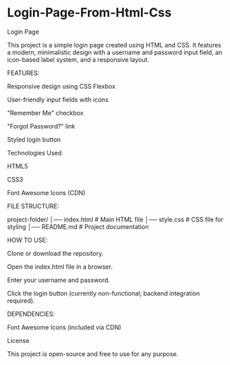 # Login-Page-From-Html-Css
Login Page

This project is a simple login page created using HTML and CSS. It features a modern, minimalistic design with a username and password input field, an icon-based label system, and a responsive layout.



 FEATURES:

Responsive design using CSS Flexbox

User-friendly input fields with icons

"Remember Me" checkbox

"Forgot Password?" link

Styled login button

Technologies Used

HTML5

CSS3

Font Awesome Icons (CDN)



 FILE STRUCTURE:

project-folder/
│── index.html    # Main HTML file
│── style.css     # CSS file for styling
│── README.md     # Project documentation

HOW TO USE:

Clone or download the repository.

Open the index.html file in a browser.

Enter your username and password.

Click the login button (currently non-functional; backend integration required).



 DEPENDENCIES:

Font Awesome Icons (included via CDN)





License

This project is open-source and free to use for any purpose.

